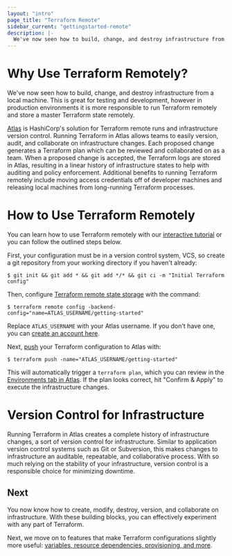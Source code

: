 ```yaml
---
layout: "intro"
page_title: "Terraform Remote"
sidebar_current: "gettingstarted-remote"
description: |-
  We've now seen how to build, change, and destroy infrastructure from a local machine. However, you can use Atlas by HashiCorp to run Terraform remotely to version and audit the history of your infrastructure.
---
```


# Why Use Terraform Remotely?
We've now seen how to build, change, and destroy infrastructure
from a local machine. This is great for testing and development,
however in production environments it is more responsible to run
Terraform remotely and store a master Terraform state remotely.

[Atlas](https://atlas.hashicorp.com/?utm_source=oss&utm_medium=getting-started&utm_campaign=terraform)
is HashiCorp's solution for Terraform remote runs and
infrastructure version control. Running Terraform
in Atlas allows teams to easily version, audit, and collaborate
on infrastructure changes. Each proposed change generates
a Terraform plan which can be reviewed and collaborated on as a team.
When a proposed change is accepted, the Terraform logs are stored
in Atlas, resulting in a linear history of infrastructure states to
help with auditing and policy enforcement. Additional benefits to
running Terraform remotely include moving access
credentials off of developer machines and releasing local machines
from long-running Terraform processes.

# How to Use Terraform Remotely
You can learn how to use Terraform remotely with our [interactive tutorial](https://atlas.hashicorp.com/tutorial/terraform/?utm_source=oss&utm_medium=getting-started&utm_campaign=terraform)
or you can follow the outlined steps below.

First, your configuration must be in a version control system, VCS, so create
a git repository from your working directory if you haven't already:

```
$ git init && git add * && git add */* && git ci -m "Initial Terraform config"
```

Then, configure [Terraform remote state storage](/docs/commands/remote.html)
with the command:

```
$ terraform remote config -backend-config="name=ATLAS_USERNAME/getting-started"
```

Replace `ATLAS_USERNAME` with your Atlas username. If you don't have one, you can
[create an account here](https://atlas.hashicorp.com/account/new?utm_source=oss&utm_medium=getting-started&utm_campaign=terraform).

Next, [push](/docs/commands/push.html) your Terraform configuration to Atlas with:

```
$ terraform push -name="ATLAS_USERNAME/getting-started"
```

This will automatically trigger a `terraform plan`, which you can
review in the [Environments tab in Atlas](https://atlas.hashicorp.com/environments).
If the plan looks correct, hit "Confirm & Apply" to execute the
infrastructure changes.

# Version Control for Infrastructure
Running Terraform in Atlas creates a complete history of
infrastructure changes, a sort of version control
for infrastructure. Similar to application version control
systems such as Git or Subversion, this makes changes to 
infrastructure an auditable, repeatable,
and collaborative process. With so much relying on the
stability of your infrastructure, version control is a
responsible choice for minimizing downtime.

## Next
You now know how to create, modify, destroy, version, and
collaborate on infrastructure. With these building blocks,
you can effectively experiment with any part of Terraform.

Next, we move on to features that make Terraform configurations
slightly more useful: [variables, resource dependencies, provisioning,
and more](/intro/getting-started/dependencies.html).
